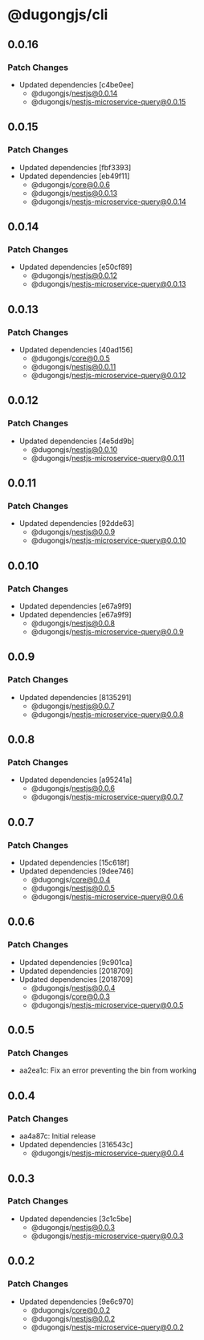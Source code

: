 # @dugongjs/cli

## 0.0.16

### Patch Changes

- Updated dependencies [c4be0ee]
    - @dugongjs/nestjs@0.0.14
    - @dugongjs/nestjs-microservice-query@0.0.15

## 0.0.15

### Patch Changes

- Updated dependencies [fbf3393]
- Updated dependencies [eb49f11]
    - @dugongjs/core@0.0.6
    - @dugongjs/nestjs@0.0.13
    - @dugongjs/nestjs-microservice-query@0.0.14

## 0.0.14

### Patch Changes

- Updated dependencies [e50cf89]
    - @dugongjs/nestjs@0.0.12
    - @dugongjs/nestjs-microservice-query@0.0.13

## 0.0.13

### Patch Changes

- Updated dependencies [40ad156]
    - @dugongjs/core@0.0.5
    - @dugongjs/nestjs@0.0.11
    - @dugongjs/nestjs-microservice-query@0.0.12

## 0.0.12

### Patch Changes

- Updated dependencies [4e5dd9b]
    - @dugongjs/nestjs@0.0.10
    - @dugongjs/nestjs-microservice-query@0.0.11

## 0.0.11

### Patch Changes

- Updated dependencies [92dde63]
    - @dugongjs/nestjs@0.0.9
    - @dugongjs/nestjs-microservice-query@0.0.10

## 0.0.10

### Patch Changes

- Updated dependencies [e67a9f9]
- Updated dependencies [e67a9f9]
    - @dugongjs/nestjs@0.0.8
    - @dugongjs/nestjs-microservice-query@0.0.9

## 0.0.9

### Patch Changes

- Updated dependencies [8135291]
    - @dugongjs/nestjs@0.0.7
    - @dugongjs/nestjs-microservice-query@0.0.8

## 0.0.8

### Patch Changes

- Updated dependencies [a95241a]
    - @dugongjs/nestjs@0.0.6
    - @dugongjs/nestjs-microservice-query@0.0.7

## 0.0.7

### Patch Changes

- Updated dependencies [15c618f]
- Updated dependencies [9dee746]
    - @dugongjs/core@0.0.4
    - @dugongjs/nestjs@0.0.5
    - @dugongjs/nestjs-microservice-query@0.0.6

## 0.0.6

### Patch Changes

- Updated dependencies [9c901ca]
- Updated dependencies [2018709]
- Updated dependencies [2018709]
    - @dugongjs/nestjs@0.0.4
    - @dugongjs/core@0.0.3
    - @dugongjs/nestjs-microservice-query@0.0.5

## 0.0.5

### Patch Changes

- aa2ea1c: Fix an error preventing the bin from working

## 0.0.4

### Patch Changes

- aa4a87c: Initial release
- Updated dependencies [316543c]
    - @dugongjs/nestjs-microservice-query@0.0.4

## 0.0.3

### Patch Changes

- Updated dependencies [3c1c5be]
    - @dugongjs/nestjs@0.0.3
    - @dugongjs/nestjs-microservice-query@0.0.3

## 0.0.2

### Patch Changes

- Updated dependencies [9e6c970]
    - @dugongjs/core@0.0.2
    - @dugongjs/nestjs@0.0.2
    - @dugongjs/nestjs-microservice-query@0.0.2
